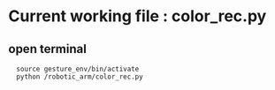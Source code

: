 # Current working file : color_rec.py

##  open terminal

```
  source gesture_env/bin/activate
  python /robotic_arm/color_rec.py
```
